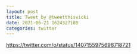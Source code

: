 ```yaml
--- 
layout: post 
title: Tweet by @tweetthisvicki 
date: 2021-06-21 1624327108 
categories: twitter 
--- 
```

https://twitter.com/o/status/1407155975698718721